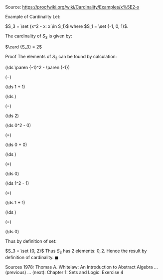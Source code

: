 # 

Source: https://proofwiki.org/wiki/Cardinality/Examples/x%5E2-x

Example of Cardinality
Let:

$S_3 = \set {x^2 - x: x \in S_1}$
where $S_1 = \set {-1, 0, 1}$.

The cardinality of $S_3$ is given by:

$\card {S_3} = 2$


Proof
The elements of $S_3$ can be found by calculation:















\(\ds \paren {-1}^2 - \paren {-1}\)

\(=\)







\(\ds 1 + 1\)




















\(\ds \)

\(=\)







\(\ds 2\)




















\(\ds 0^2 - 0\)

\(=\)







\(\ds 0 + 0\)




















\(\ds \)

\(=\)







\(\ds 0\)




















\(\ds 1^2 - 1\)

\(=\)







\(\ds 1 + 1\)




















\(\ds \)

\(=\)







\(\ds 0\)










Thus by definition of set:

$S_3 = \set {0, 2}$
Thus $S_3$ has $2$ elements: $0, 2$.
Hence the result by definition of cardinality.
$\blacksquare$


Sources
1978: Thomas A. Whitelaw: An Introduction to Abstract Algebra ... (previous) ... (next): Chapter $1$: Sets and Logic: Exercise $4$




